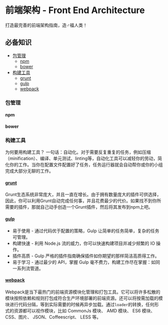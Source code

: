 # 前端架构 - Front End Architecture

打造最完善的前端架构指南，造♂福人类！

## 必备知识

- [包管理](#包管理)
    - [npm](#npm)
    - [bower](#bower)
- [构建工具](#构建工具)
    - [grunt](#grunt)
    - [gulp](#gulp)
    - [webpack](#webpack)

### 包管理

#### npm
#### bower


### 构建工具
为何要用构建工具？
一句话：自动化。对于需要反复重复的任务，例如压缩（minification）、编译、单元测试、linting等，自动化工具可以减轻你的劳动，简化你的工作。当你在配置文件配置好了任务，任务运行器就会自动帮你或你的小组完成大部分无聊的工作。

#### [grunt](http://www.gruntjs.net/)
Grunt生态系统非常庞大，并且一直在增长。由于拥有数量庞大的插件可供选择，因此，你可以利用Grunt自动完成任何事，并且花费最少的代价。如果找不到你所需要的插件，那就自己动手创造一个Grunt插件，然后将其发布到npm上吧。

#### [gulp](http://www.gulpjs.com.cn/)

- 易于使用 - 通过代码优于配置的策略，Gulp 让简单的任务简单，复杂的任务可管理。
- 构建快速 - 利用 Node.js 流的威力，你可以快速构建项目并减少频繁的 IO 操作。
- 插件高质 - Gulp 严格的插件指南确保插件如你期望的那样简洁高质得工作。
- 易于学习 - 通过最少的 API，掌握 Gulp 毫不费力，构建工作尽在掌握：如同一系列流管道。

#### [webpack](https://github.com/webpack/webpack)

Webpack是当下最热门的前端资源模块化管理和打包工具。它可以将许多松散的模块按照依赖和规则打包成符合生产环境部署的前端资源。还可以将按需加载的模块进行代码分隔，等到实际需要的时候再异步加载。通过`loader`的转换，任何形式的资源都可以视作模块，比如 CommonJs 模块、 AMD 模块、 ES6 模块、CSS、图片、 JSON、Coffeescript、 LESS 等。